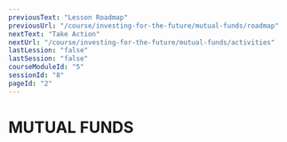 ```yaml
---
previousText: "Lesson Roadmap"
previousUrl: "/course/investing-for-the-future/mutual-funds/roadmap"
nextText: "Take Action"
nextUrl: "/course/investing-for-the-future/mutual-funds/activities"
lastLession: "false"
lastSession: "false"
courseModuleId: "5"
sessionId: "8"
pageId: "2"
---
```



# MUTUAL FUNDS

<sparkle-youtube src="https://www.youtube.com/watch?v=8I7hEKKw7qM"></sparkle-youtube>

